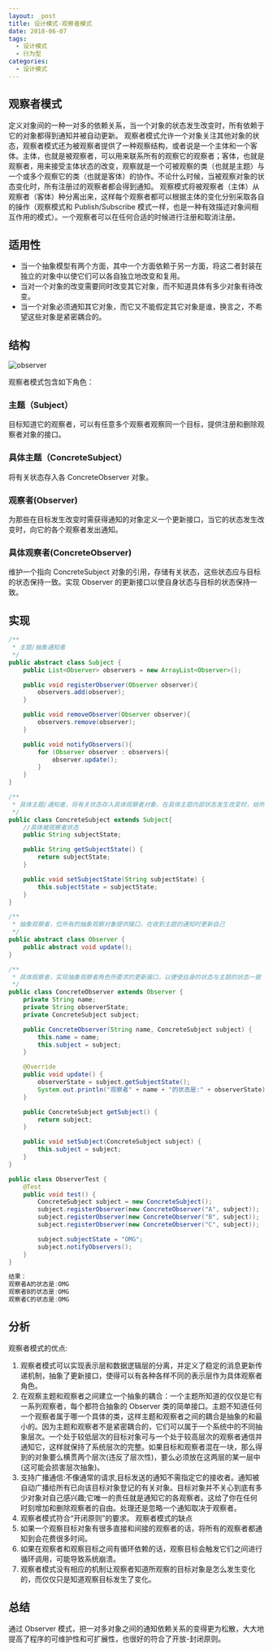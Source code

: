 ```yaml
---
layout: _post
title: 设计模式-观察者模式
date: 2018-06-07
tags: 
  - 设计模式
  - 行为型
categories: 
  - 设计模式
---
```

## 观察者模式
定义对象间的一种一对多的依赖关系，当一个对象的状态发生改变时，所有依赖于它的对象都得到通知并被自动更新。
观察者模式允许一个对象关注其他对象的状态，观察者模式还为被观察者提供了一种观察结构，或者说是一个主体和一个客体。主体，也就是被观察者，可以用来联系所有的观察它的观察者；客体，也就是观察者，用来接受主体状态的改变，观察就是一个可被观察的类（也就是主题）与一个或多个观察它的类（也就是客体）的协作。不论什么时候，当被观察对象的状态变化时，所有注册过的观察者都会得到通知。
观察模式将被观察者（主体）从观察者（客体）种分离出来，这样每个观察者都可以根据主体的变化分别采取各自的操作（观察模式和 Publish/Subscribe 模式一样，也是一种有效描述对象间相互作用的模式）。一个观察者可以在任何合适的时候进行注册和取消注册。

## 适用性
- 当一个抽象模型有两个方面，其中一个方面依赖于另一方面，将这二者封装在独立的对象中以使它们可以各自独立地改变和复用。
- 当对一个对象的改变需要同时改变其它对象，而不知道具体有多少对象有待改变。
- 当一个对象必须通知其它对象，而它又不能假定其它对象是谁，换言之，不希望这些对象是紧密耦合的。

## 结构

![observer](observer.png)

观察者模式包含如下角色：

### 主题（Subject）
目标知道它的观察者，可以有任意多个观察者观察同一个目标，提供注册和删除观察者对象的接口。
### 具体主题（ConcreteSubject）
将有关状态存入各 ConcreteObserver 对象。
### 观察者(Observer)
为那些在目标发生改变时需获得通知的对象定义一个更新接口，当它的状态发生改变时，向它的各个观察者发出通知。
### 具体观察者(ConcreteObserver)
维护一个指向 ConcreteSubject 对象的引用，存储有关状态，这些状态应与目标的状态保持一致。实现 Observer 的更新接口以使自身状态与目标的状态保持一致。

## 实现

```java
/**
 * 主题/抽象通知者
 */
public abstract class Subject {
    public List<Observer> observers = new ArrayList<Observer>();

    public void registerObserver(Observer observer){
        observers.add(observer);
    }

    public void removeObserver(Observer observer){
        observers.remove(observer);
    }

    public void notifyObservers(){
        for (Observer observer : observers){
            observer.update();
        }
    }
}

/**
 * 具体主题/通知者，将有关状态存入具体观察者对象，在具体主题内部状态发生改变时，给所有登记过的观察者发出通知
 */
public class ConcreteSubject extends Subject{
    //具体被观察者状态
    public String subjectState;

    public String getSubjectState() {
        return subjectState;
    }

    public void setSubjectState(String subjectState) {
        this.subjectState = subjectState;
    }
}

/**
 * 抽象观察者，位所有的抽象观察对象提供接口，在收到主题的通知时更新自己
 */
public abstract class Observer {
    public abstract void update();
}

/**
 * 具体观察者，实现抽象观察者角色所要求的更新接口，以便使自身的状态与主题的状态一致
 */
public class ConcreteObserver extends Observer {
    private String name;
    private String observerState;
    private ConcreteSubject subject;

    public ConcreteObserver(String name, ConcreteSubject subject) {
        this.name = name;
        this.subject = subject;
    }

    @Override
    public void update() {
        observerState = subject.getSubjectState();
        System.out.println("观察者" + name + "的状态是:" + observerState);
    }

    public ConcreteSubject getSubject() {
        return subject;
    }

    public void setSubject(ConcreteSubject subject) {
        this.subject = subject;
    }
}

public class ObserverTest {
    @Test
    public void test() {
        ConcreteSubject subject = new ConcreteSubject();
        subject.registerObserver(new ConcreteObserver("A", subject));
        subject.registerObserver(new ConcreteObserver("B", subject));
        subject.registerObserver(new ConcreteObserver("C", subject));

        subject.subjectState = "OMG";
        subject.notifyObservers();
    }
}

结果：
观察者A的状态是:OMG
观察者B的状态是:OMG
观察者C的状态是:OMG
```

## 分析
观察者模式的优点:
1. 观察者模式可以实现表示层和数据逻辑层的分离，并定义了稳定的消息更新传递机制，抽象了更新接口，使得可以有各种各样不同的表示层作为具体观察者角色。
2. 在观察主题和观察者之间建立一个抽象的耦合：一个主题所知道的仅仅是它有一系列观察者，每个都符合抽象的 Observer 类的简单接口。主题不知道任何一个观察者属于哪一个具体的类，这样主题和观察者之间的耦合是抽象的和最小的。因为主题和观察者不是紧密耦合的，它们可以属于一个系统中的不同抽象层次。一个处于较低层次的目标对象可与一个处于较高层次的观察者通信并通知它，这样就保持了系统层次的完整。如果目标和观察者混在一块，那么得到的对象要么横贯两个层次(违反了层次性)，要么必须放在这两层的某一层中(这可能会损害层次抽象)。
3. 支持广播通信:不像通常的请求,目标发送的通知不需指定它的接收者。通知被自动广播给所有已向该目标对象登记的有关对象。目标对象并不关心到底有多少对象对自己感兴趣;它唯一的责任就是通知它的各观察者。这给了你在任何时刻增加和删除观察者的自由。处理还是忽略一个通知取决于观察者。
4. 观察者模式符合“开闭原则”的要求。
观察者模式的缺点
1. 如果一个观察目标对象有很多直接和间接的观察者的话，将所有的观察者都通知到会花费很多时间。
2. 如果在观察者和观察目标之间有循环依赖的话，观察目标会触发它们之间进行循环调用，可能导致系统崩溃。
3. 观察者模式没有相应的机制让观察者知道所观察的目标对象是怎么发生变化的，而仅仅只是知道观察目标发生了变化。

## 总结
通过 Observer 模式，把一对多对象之间的通知依赖关系的变得更为松散，大大地提高了程序的可维护性和可扩展性，也很好的符合了开放-封闭原则。